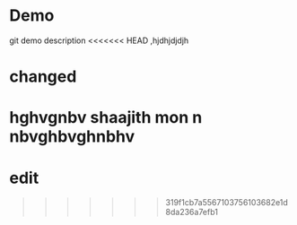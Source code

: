 # Demo

git demo description
<<<<<<< HEAD
,hjdhjdjdjh
 # changed
hghvgnbv
 shaajith  mon n nbvghbvghnbhv
=======

# edit
>>>>>>> 319f1cb7a5567103756103682e1d8da236a7efb1
